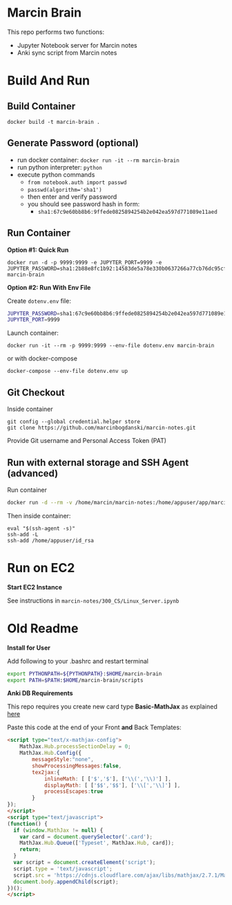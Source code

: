 # Marcin Brain

This repo performs two functions:
* Jupyter Notebook server for Marcin notes
* Anki sync script from Marcin notes

# Build And Run

## Build Container
```
docker build -t marcin-brain .
```

## Generate Password (optional)

* run docker container: `docker run -it --rm marcin-brain`
* run python interpreter: `python`
* execute python commands
  * `from notebook.auth import passwd`
  * `passwd(algorithm='sha1')`
  * then enter and verify password
  * you should see password hash in form:
    * `sha1:67c9e60bb8b6:9ffede0825894254b2e042ea597d771089e11aed`

## Run Container

__Option #1: Quick Run__

```
docker run -d -p 9999:9999 -e JUPYTER_PORT=9999 -e JUPYTER_PASSWORD=sha1:2b88e8fc1b92:14583de5a78e330b0637266a77cb76dc95cfc6f4 marcin-brain
```

__Option #2: Run With Env File__

Create `dotenv.env` file:

```bash
JUPYTER_PASSWORD=sha1:67c9e60bb8b6:9ffede0825894254b2e042ea597d771089e11aed
JUPYTER_PORT=9999
```

Launch container:

```
docker run -it --rm -p 9999:9999 --env-file dotenv.env marcin-brain
```

or with docker-compose

```
docker-compose --env-file dotenv.env up
```

## Git Checkout

Inside container

```
git config --global credential.helper store
git clone https://github.com/marcinbogdanski/marcin-notes.git
```

Provide Git username and Personal Access Token (PAT)

## Run with external storage and SSH Agent (advanced)

Run container

```bash
docker run -d --rm -v /home/marcin/marcin-notes:/home/appuser/app/marcin-notes -v /home/marcin/.ssh/id_rsa:/home/appuser/id_rsa:ro -p 9999:9999 -e JUPYTER_PORT=9999 -e JUPYTER_PASSWORD=sha1:2b88e8fc1b92:14583de5a78e330b0637266a77cb76dc95cfc6f4 marcin-brain
```

Then inside container:

```
eval "$(ssh-agent -s)"
ssh-add -L
ssh-add /home/appuser/id_rsa
```



# Run on EC2

__Start EC2 Instance__

See instructions in `marcin-notes/300_CS/Linux_Server.ipynb`

# Old Readme

**Install for User**

Add following to your .bashrc and restart terminal

```bash
export PYTHONPATH=${PYTHONPATH}:$HOME/marcin-brain
export PATH=$PATH:$HOME/marcin-brain/scripts
```

**Anki DB Requirements**

This repo requires you create new card type **Basic-MathJax** as explained [here](https://www.reddit.com/r/Anki/comments/a0x5qt/displaying_mathjax_in_ankidroid_while_staying/)

Paste this code at the end of your Front **and** Back Templates:

```html
<script type="text/x-mathjax-config">
    MathJax.Hub.processSectionDelay = 0;
    MathJax.Hub.Config({
        messageStyle:"none",
        showProcessingMessages:false,
        tex2jax:{
            inlineMath: [ ['$','$'], ['\\(','\\)'] ],
            displayMath: [ ['$$','$$'], ['\\[','\\]'] ],
            processEscapes:true
        }
});
</script>
<script type="text/javascript">
(function() {
  if (window.MathJax != null) {
    var card = document.querySelector('.card');
    MathJax.Hub.Queue(['Typeset', MathJax.Hub, card]);
    return;
  }
  var script = document.createElement('script');
  script.type = 'text/javascript';
  script.src = 'https://cdnjs.cloudflare.com/ajax/libs/mathjax/2.7.1/MathJax.js?config=TeX-AMS_SVG-full';
  document.body.appendChild(script);
})();
</script>
```

